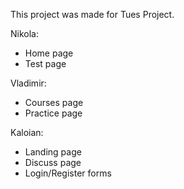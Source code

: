 This project was made for Tues Project.

Nikola:
  * Home page
  * Test page

Vladimir:
  * Courses page
  * Practice page

Kaloian:
  * Landing page
  * Discuss page
  * Login/Register forms
